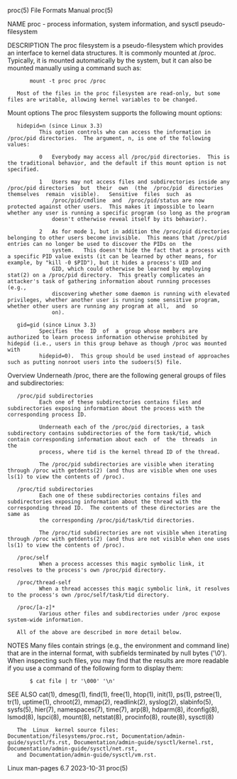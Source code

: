 proc(5)                                                                                     File Formats Manual                                                                                     proc(5)

NAME
       proc - process information, system information, and sysctl pseudo-filesystem

DESCRIPTION
       The  proc  filesystem  is a pseudo-filesystem which provides an interface to kernel data structures.  It is commonly mounted at /proc.  Typically, it is mounted automatically by the system, but it
       can also be mounted manually using a command such as:

           mount -t proc proc /proc

       Most of the files in the proc filesystem are read-only, but some files are writable, allowing kernel variables to be changed.

   Mount options
       The proc filesystem supports the following mount options:

       hidepid=n (since Linux 3.3)
              This option controls who can access the information in /proc/pid directories.  The argument, n, is one of the following values:

              0   Everybody may access all /proc/pid directories.  This is the traditional behavior, and the default if this mount option is not specified.

              1   Users may not access files and subdirectories inside any /proc/pid directories  but  their  own  (the  /proc/pid  directories  themselves  remain  visible).   Sensitive  files  such  as
                  /proc/pid/cmdline  and  /proc/pid/status are now protected against other users.  This makes it impossible to learn whether any user is running a specific program (so long as the program
                  doesn't otherwise reveal itself by its behavior).

              2   As for mode 1, but in addition the /proc/pid directories belonging to other users become invisible.  This means that /proc/pid entries can no longer be used to discover the PIDs on  the
                  system.   This doesn't hide the fact that a process with a specific PID value exists (it can be learned by other means, for example, by "kill -0 $PID"), but it hides a process's UID and
                  GID, which could otherwise be learned by employing stat(2) on a /proc/pid directory.  This greatly complicates an attacker's task of gathering information about running processes (e.g.,
                  discovering whether some daemon is running with elevated privileges, whether another user is running some sensitive program, whether other users are running any program at all,  and  so
                  on).

       gid=gid (since Linux 3.3)
              Specifies  the  ID  of  a  group whose members are authorized to learn process information otherwise prohibited by hidepid (i.e., users in this group behave as though /proc was mounted with
              hidepid=0).  This group should be used instead of approaches such as putting nonroot users into the sudoers(5) file.

   Overview
       Underneath /proc, there are the following general groups of files and subdirectories:

       /proc/pid subdirectories
              Each one of these subdirectories contains files and subdirectories exposing information about the process with the corresponding process ID.

              Underneath each of the /proc/pid directories, a task subdirectory contains subdirectories of the form task/tid, which contain corresponding information about each  of  the  threads  in  the
              process, where tid is the kernel thread ID of the thread.

              The /proc/pid subdirectories are visible when iterating through /proc with getdents(2) (and thus are visible when one uses ls(1) to view the contents of /proc).

       /proc/tid subdirectories
              Each one of these subdirectories contains files and subdirectories exposing information about the thread with the corresponding thread ID.  The contents of these directories are the same as
              the corresponding /proc/pid/task/tid directories.

              The /proc/tid subdirectories are not visible when iterating through /proc with getdents(2) (and thus are not visible when one uses ls(1) to view the contents of /proc).

       /proc/self
              When a process accesses this magic symbolic link, it resolves to the process's own /proc/pid directory.

       /proc/thread-self
              When a thread accesses this magic symbolic link, it resolves to the process's own /proc/self/task/tid directory.

       /proc/[a-z]*
              Various other files and subdirectories under /proc expose system-wide information.

       All of the above are described in more detail below.

NOTES
       Many  files contain strings (e.g., the environment and command line) that are in the internal format, with subfields terminated by null bytes ('\0').  When inspecting such files, you may find that
       the results are more readable if you use a command of the following form to display them:

           $ cat file | tr '\000' '\n'

SEE ALSO
       cat(1), dmesg(1), find(1), free(1), htop(1), init(1), ps(1), pstree(1), tr(1), uptime(1), chroot(2), mmap(2),  readlink(2),  syslog(2),  slabinfo(5),  sysfs(5),  hier(7),  namespaces(7),  time(7),
       arp(8), hdparm(8), ifconfig(8), lsmod(8), lspci(8), mount(8), netstat(8), procinfo(8), route(8), sysctl(8)

       The  Linux  kernel source files: Documentation/filesystems/proc.rst, Documentation/admin-guide/sysctl/fs.rst, Documentation/admin-guide/sysctl/kernel.rst, Documentation/admin-guide/sysctl/net.rst,
       and Documentation/admin-guide/sysctl/vm.rst.

Linux man-pages 6.7                                                                              2023-10-31                                                                                         proc(5)
